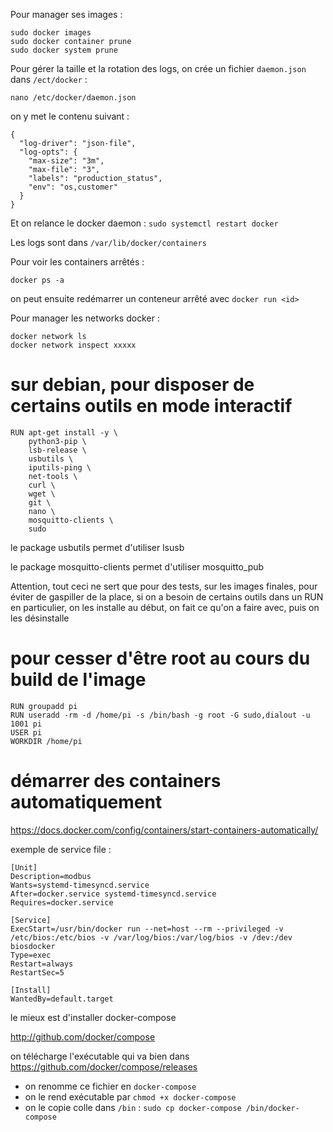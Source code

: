 Pour manager ses images :
```
sudo docker images
sudo docker container prune
sudo docker system prune
```
Pour gérer la taille et la rotation des logs, on crée un fichier `daemon.json` dans `/ect/docker` :
```
nano /etc/docker/daemon.json
```
on y met le contenu suivant :
```
{
  "log-driver": "json-file",
  "log-opts": {
    "max-size": "3m",
    "max-file": "3",
    "labels": "production_status",
    "env": "os,customer"
  }
}
```
Et on relance le docker daemon : `sudo systemctl restart docker`

Les logs sont dans `/var/lib/docker/containers`

Pour voir les containers arrêtés :

```
docker ps -a
```
on peut ensuite redémarrer un conteneur arrêté avec `docker run <id>`

Pour manager les networks docker :
```
docker network ls
docker network inspect xxxxx
```


# sur debian, pour disposer de certains outils en mode interactif

```
RUN apt-get install -y \
    python3-pip \
    lsb-release \
    usbutils \
    iputils-ping \
    net-tools \
    curl \
    wget \
    git \
    nano \
    mosquitto-clients \
    sudo
```
le package usbutils permet d'utiliser lsusb

le package mosquitto-clients permet d'utiliser mosquitto_pub

Attention, tout ceci ne sert que pour des tests, sur les images finales, pour éviter de gaspiller de la place, si on a besoin de certains outils dans un RUN en particulier, on les installe au début, on fait ce qu'on a faire avec, puis on les désinstalle

# pour cesser d'être root au cours du build de l'image
```
RUN groupadd pi
RUN useradd -rm -d /home/pi -s /bin/bash -g root -G sudo,dialout -u 1001 pi
USER pi
WORKDIR /home/pi
```
# démarrer des containers automatiquement

https://docs.docker.com/config/containers/start-containers-automatically/

exemple de service file :
```
[Unit]
Description=modbus
Wants=systemd-timesyncd.service
After=docker.service systemd-timesyncd.service
Requires=docker.service

[Service]
ExecStart=/usr/bin/docker run --net=host --rm --privileged -v /etc/bios:/etc/bios -v /var/log/bios:/var/log/bios -v /dev:/dev biosdocker
Type=exec
Restart=always
RestartSec=5

[Install]
WantedBy=default.target
```

le mieux est d'installer docker-compose

http://github.com/docker/compose

on télécharge l'exécutable qui va bien dans https://github.com/docker/compose/releases

- on renomme ce fichier en `docker-compose`
- on le rend exécutable par `chmod +x docker-compose`
- on le copie colle dans `/bin` : `sudo cp docker-compose /bin/docker-compose`

